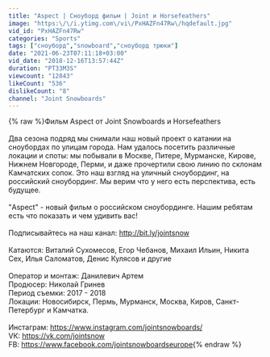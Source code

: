 ```yaml
---
title: "Aspect | Сноуборд фильм | Joint и Horsefeathers"
image: "https:\/\/i.ytimg.com\/vi\/PxHAZFn47Rw\/hqdefault.jpg"
vid_id: "PxHAZFn47Rw"
categories: "Sports"
tags: ["сноуборд","snowboard","сноуборд трюки"]
date: "2021-06-23T07:11:18+03:00"
vid_date: "2018-12-16T13:57:44Z"
duration: "PT33M3S"
viewcount: "12843"
likeCount: "536"
dislikeCount: "8"
channel: "Joint Snowboards"
---
```

{% raw %}Фильм Aspect от Joint Snowboards и Horsefeathers <br /><br />Два сезона подряд мы снимали наш новый проект о катании на сноубордах по улицам города. Нам удалось посетить различные локации и споты: мы побывали в Москве, Питере, Мурманске, Кирове, Нижнем Новгороде, Перми, и даже прочертили свою линию по склонам Камчатских сопок. Это наш взгляд на уличный сноубординг, на российский сноубординг. Мы верим что у него есть перспектива, есть будущее. <br /><br />&quot;Aspect&quot; - новый фильм о российском сноубординге. Нашим ребятам есть что показать и чем удивить вас!<br /><br />Подписывайтесь на наш канал: <a rel="nofollow" target="blank" href="http://bit.ly/jointsnow">http://bit.ly/jointsnow</a><br /><br />Катаются: Виталий Сухомесов, Егор Чебанов, Михаил Ильин, Никита Сех, Илья Саломатов, Денис Кулясов и другие<br /><br />Оператор и монтаж: Данилевич Артем<br />Продюсер: Николай Гринев<br />Период съемки: 2017 - 2018<br />Локации: Новосибирск, Пермь, Мурманск, Москва, Киров, Санкт-Петербург и Камчатка.<br /><br />Инстаграм: <a rel="nofollow" target="blank" href="https://www.instagram.com/jointsnowboards/">https://www.instagram.com/jointsnowboards/</a><br />VК: <a rel="nofollow" target="blank" href="https://vk.com/jointsnow">https://vk.com/jointsnow</a><br />FB: <a rel="nofollow" target="blank" href="https://www.facebook.com/jointsnowboardseurope">https://www.facebook.com/jointsnowboardseurope</a>{% endraw %}
